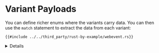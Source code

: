 # Variant Payloads

You can define richer enums where the variants carry data. You can then use the
`match` statement to extract the data from each variant:

```rust,editable
{{#include ../../third_party/rust-by-example/webevent.rs}}
```

<details>

- The values in the enum variants can only be accessed after being pattern matched. The pattern binds references to the fields in the "match arm" after the `=>`.
  - The expression is matched against the patterns from top to bottom. There is no fall-through like in C or C++.
  - The match expression has a value. The value is the last expression in the match arm which was executed.
  - Starting from the top we look for what pattern matches the value then run the code following the arrow. Once we find a match, we stop.
- Demonstrate what happens when the search is inexhaustive. Note the advantage the Rust compiler provides by confirming when all cases are handled.
- `match` inspects a hidden discriminant field in the `enum`.
- It is possible to retrieve the discriminant by calling `std::mem::discriminant()`
  - This is useful, for example, if implementing `PartialEq` for structs where comparing field values doesn't affect equality.
- `WebEvent::Click { ... }` is not exactly the same as `WebEvent::Click(Click)` with a top level `struct Click { ... }`. The inlined version cannot implement traits, for example.

</details>

